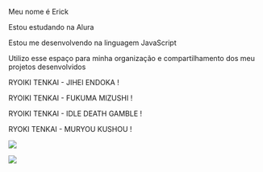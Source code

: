 Meu nome é Erick

Estou estudando na Alura

Estou me desenvolvendo na linguagem JavaScript

Utilizo esse espaço para minha organização e compartilhamento dos meu projetos desenvolvidos

RYOIKI TENKAI - JIHEI ENDOKA !

RYOIKI  TENKAI - FUKUMA MIZUSHI !

RYOIKI TENKAI - IDLE DEATH GAMBLE !

RYOKI TENKAI - MURYOU KUSHOU ! 

![](https://media.tenor.com/EjgO4DQeVYUAAAAM/hakari-dance.gif)

![](https://media.tenor.com/VgQGIDtP6ecAAAAM/jujutsu-kaisen-sukuna.gif)


